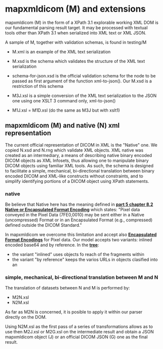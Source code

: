 # mapxmldicom (M) and extensions

mapxmldicom (M) in the form of a XPath 3.1 explorable working XML DOM is our fundamental parsing result target.
It may be processed with textual tools other than XPath 3.1 when serialized into XML text or XML JSON.

A sample of M, together with validation schemas, is found in testing/M
- M.xml is an example of the XML text serialization
- M.xsd is the schema which validates the structure of the XML text serialization
- schema-for-json.xsd is the official validation schema for the node to be passed as first argument of the function xml-to-json(). Our M.xsd is a restriction of this schema

- M3J.xsl is a simple conversion of the XML text serialization to the JSON one using one XSLT 3 command only, xml-to-json() 

- M1J.xsl = M1D.xsl (do the same as M3J but with xslt1)

## mapxmldicom (M) and native (N) xml representation

The current official representation of DICOM in XML is the "Native" one. We copied N.xsd and N.rng which validate  XML objects. XML native was created as an intermediary, a means of describing native binary encoded DICOM objects as XML Infosets, thus allowing one to manipulate binary DICOM objects using familiar XML tools. As such, the schema is designed to facilitate a simple, mechanical, bi-directional translation between binary encoded DICOM and XML-like constructs without constraints, and to simplify identifying portions of a DICOM object using XPath statements.

### native

Be believe that Native here has the meaning defined in __[part 5 chapter 8.2 Native or Encapsulated Format Encoding](http://dicom.nema.org/medical/dicom/current/output/html/part05.html#sect_8.2)__ which states: "Pixel data conveyed in the Pixel Data (7FE0,0010) may be sent either in a Native (uncompressed) Format or in an Encapsulated Format (e.g., compressed) defined outside the DICOM Standard."

In mapxmldicom we overcome this limitation and accept also __[Encapsulated Format Encodings](http://dicom.nema.org/medical/dicom/current/output/html/part05.html#sect_A.4)__ for Pixel data. Our model accepts two variants: inlined encoded base64 and by reference. In the __[tree](https://github.com/jacquesfauquex/DICOM_contextualizedKey-values/tree/master/mapxmldicom)__:
- the variant "inlined" uses objects <string3> fo reach of the fragments within <array2>
- the variant "by reference" keeps the varios URLs in objects <string5> clasified into an <array4>
  
### simple, mechanical, bi-directional translation between M and N

The translation of datasets between N and M is performed by:
- M2N.xsl
- N2M.xsl

As far as M2N is concerned, it is posible to apply it within our parser directly on the DOM.

Using N2M.xsl as the first pass of a series of transformations allows as to use then M2J.xsl or M2G.xsl on the intermediate result and obtain a JSON mapxmldicom object (J) or an official DICOM JSON (G) one as the final result.






